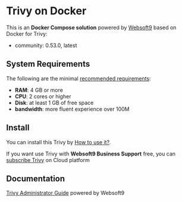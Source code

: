 # Trivy on Docker  

This is an **Docker Compose solution** powered by [Websoft9](https://www.websoft9.com) based on Docker for Trivy:


 - community:  0.53.0, latest


## System Requirements

The following are the minimal [recommended requirements](https://aquasecurity.github.io/trivy/v0.53/docs/):

* **RAM**: 4 GB or more
* **CPU**: 2 cores or higher
* **Disk**: at least 1 GB of free space
* **bandwidth**: more fluent experience over 100M  

## Install

You can install this Trivy by [How to use it?](https://github.com/Websoft9/docker-library#how-to-use-it).   

If you want use Trivy with **Websoft9 Business Support** free, you can [subscribe Trivy](https://www.websoft9.com/apps) on Cloud platform

## Documentation

[Trivy Administrator Guide](https://support.websoft9.com/docs/trivy) powered by Websoft9
